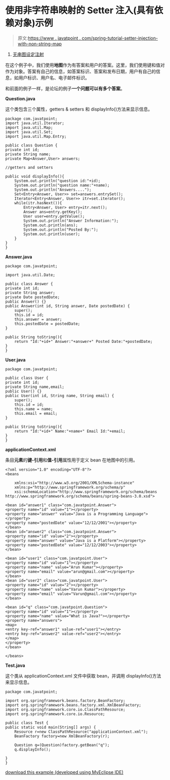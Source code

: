 # 使用非字符串映射的 Setter 注入(具有依赖对象)示例

> 原文:[https://www . javatpoint . com/spring-tutorial-setter-injection-with-non-string-map](https://www.javatpoint.com/spring-tutorial-setter-injection-with-non-string-map)

1.  [无串图设定注射](#)

在这个例子中，我们使用**地图**作为有答案和用户的答案。这里，我们使用键和值对作为对象。答案有自己的信息，如答案标识、答案和发布日期，用户有自己的信息，如用户标识、用户名、电子邮件标识。

和前面的例子一样，是论坛的例子**一个问题可以有多个答案**。

**Question.java**

这个类包含三个属性，getters & setters 和 displayInfo()方法来显示信息。

```
package com.javatpoint;
import java.util.Iterator;
import java.util.Map;
import java.util.Set;
import java.util.Map.Entry;

public class Question {
private int id;
private String name;
private Map<Answer,User> answers;

//getters and setters

public void displayInfo(){
	System.out.println("question id:"+id);
	System.out.println("question name:"+name);
	System.out.println("Answers....");
	Set<Entry<Answer, User>> set=answers.entrySet();
	Iterator<Entry<Answer, User>> itr=set.iterator();
	while(itr.hasNext()){
		Entry<Answer, User> entry=itr.next();
		Answer ans=entry.getKey();
		User user=entry.getValue();
		System.out.println("Answer Information:");
		System.out.println(ans);
		System.out.println("Posted By:");
		System.out.println(user);
	}
}
}

```

**Answer.java**

```
package com.javatpoint;

import java.util.Date;

public class Answer {
private int id;
private String answer;
private Date postedDate;
public Answer() {}
public Answer(int id, String answer, Date postedDate) {
	super();
	this.id = id;
	this.answer = answer;
	this.postedDate = postedDate;
}

public String toString(){
	return "Id:"+id+" Answer:"+answer+" Posted Date:"+postedDate;
}
}

```

**User.java**

```
package com.javatpoint;

public class User {
private int id;
private String name,email;
public User() {}
public User(int id, String name, String email) {
	super();
	this.id = id;
	this.name = name;
	this.email = email;
}

public String toString(){
	return "Id:"+id+" Name:"+name+" Email Id:"+email;
}
}

```

**applicationContext.xml**

条目**元素**的**键-引用**和**值-引用**属性用于定义 bean 在地图中的引用。

```
<?xml version="1.0" encoding="UTF-8"?>
<beans

	xmlns:xsi="http://www.w3.org/2001/XMLSchema-instance"
	xmlns:p="http://www.springframework.org/schema/p"
	xsi:schemaLocation="http://www.springframework.org/schema/beans 
http://www.springframework.org/schema/beans/spring-beans-3.0.xsd">

<bean id="answer1" class="com.javatpoint.Answer">
<property name="id" value="1"></property>
<property name="answer" value="Java is a Programming Language"></property>
<property name="postedDate" value="12/12/2001"></property>
</bean>
<bean id="answer2" class="com.javatpoint.Answer">
<property name="id" value="2"></property>
<property name="answer" value="Java is a Platform"></property>
<property name="postedDate" value="12/12/2003"></property>
</bean>

<bean id="user1" class="com.javatpoint.User">
<property name="id" value="1"></property>
<property name="name" value="Arun Kumar"></property>
<property name="email" value="arun@gmail.com"></property>
</bean>
<bean id="user2" class="com.javatpoint.User">
<property name="id" value="2"></property>
<property name="name" value="Varun Kumar"></property>
<property name="email" value="Varun@gmail.com"></property>
</bean>

<bean id="q" class="com.javatpoint.Question">
<property name="id" value="1"></property>
<property name="name" value="What is Java?"></property>
<property name="answers">
<map>
<entry key-ref="answer1" value-ref="user1"></entry>
<entry key-ref="answer2" value-ref="user2"></entry>
</map>
</property>
</bean>

</beans>

```

**Test.java**

这个类从 applicationContext.xml 文件中获取 bean，并调用 displayInfo()方法来显示信息。

```
package com.javatpoint;

import org.springframework.beans.factory.BeanFactory;
import org.springframework.beans.factory.xml.XmlBeanFactory;
import org.springframework.core.io.ClassPathResource;
import org.springframework.core.io.Resource;

public class Test {
public static void main(String[] args) {
	Resource r=new ClassPathResource("applicationContext.xml");
	BeanFactory factory=new XmlBeanFactory(r);

	Question q=(Question)factory.getBean("q");
	q.displayInfo();

}
}

```

[download this example (developed using MyEclipse IDE)](https://static.javatpoint.com/src/sp/si6.zip)